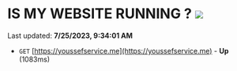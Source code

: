 # IS MY WEBSITE RUNNING ? [![](https://img.shields.io/static/v1?label=Sponsor&message=%E2%9D%A4&logo=GitHub&color=%23fe8e86)](https://github.com/sponsors/<username>)

Last updated: **7/25/2023, 9:34:01 AM**

- `GET` [https://youssefservice.me](https://youssefservice.me) - **Up** (1083ms)
